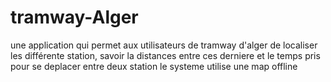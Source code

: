 # tramway-Alger
une application qui permet aux utilisateurs de tramway d'alger de localiser les différente station, savoir la distances entre ces derniere et le temps pris pour se deplacer entre deux station le systeme utilise une map offline  
